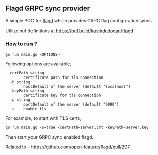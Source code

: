 ## Flagd GRPC sync provider

A simple POC for [flagd](https://github.com/open-feature/flagd) which provides GRPC flag configuration syncs.

Utilize buf definitions at https://buf.build/kavindudodan/flagd 

### How to run ?

```shell
go run main.go <OPTIONS>
```

Following options are available,

```text
 -certPath string
        certificate path for tls connection
  -h string
        hostDefault of the server (default "localhost")
  -keyPath string
        certificate key for tls connection
  -p string
        portDefault of the server (default "9090")
  -s    enable tls
```

For example, to start with TLS certs,

```shell
go run main.go -s=true -certPath=server.crt -keyPath=server.key
```

Then start your GRPC sync enabled flagd.

Related to - https://github.com/open-feature/flagd/pull/297